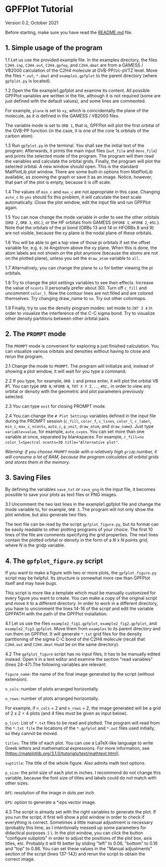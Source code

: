 # GPFPlot Tutorial

Version 0.2, October 2021

Before starting, make sure you have read the [README.md](README.md) file.

## 1. Simple usage of the program

1.1 Let us use the provided example file. In the examples directory, the files
`C2H4.inp`, `C2H4.out`, `C2H4.gpfep`, and `C2H4.dmat` are from a GAMESS / VB2000
calculation of the C2H4 molecule at GVB-PP/cc-pVTZ level. Move the files
`*.out`, `*.dmat` and `example1.gpfplot` to the parent directory (where
`gpfplot.py` is located).

1.2 Open the file example1.gpfplot and examine its content. All possible
GPFPlot variables are written in the file, although it is not
required (some are just defined with the default values), and some
lines are commented.

For example, `plane` is set to `xy`, which is coincidentally the plane of
the molecule, as it is defined in the GAMESS / VB2000 files.

The variable mode is set to `ORB 1`, that is, GPFPlot will plot the
first orbital of the GVB-PP function (in the case, it is one of the core
1s orbitals of the carbon atom).

1.3 Run `gpfplot.py` in the terminal. You shall see the initial text of the
program. Afterwards, it prints the main input files (`out_file` and
`dens_file`) and prints the selected mode of the program. The program will
then read the variables and calculate the orbital grids. Finally, the
program will plot the selected orbital. A new window should open. This
is the standard MatPlotLib plot window. There are some built-in options
from MatPlotLib available, as zooming the graph or save it as an image.
Notice, however, that part of the plot is empty, because it is off scale.

1.4 The values of `min_c` and `max_c` are not appropriate in this case. Changing
`auto_c` to `yes` should fix this problem, it will calculate the best
scale automatically. Close the plot window, edit the input file and run
GPFPlot again.

1.5 You can now change the mode variable in order to see the other orbitals
(`ORB 2`, `ORB 3`, etc.), or the HF orbitals from GAMESS (`HFORB 1`,
`HFORB 2`, etc.). Note that the orbitals of the pi bond (ORBs 13 and 14
or HFORBs 8 and 9) are not visible, because the xy plane is the nodal
plane of these orbitals.

1.6 You will be able to get a top view of those pi orbitals if set the offset
variable for, e.g. `0.30` Angstrom above the xy plane. When this is done,
the atom labels are not shown on the plot anymore (because the atoms are
not on the plotted plane), unless you set the `draw_atom` variable to `all`. 

1.7 Alternatively, you can change the plane to `xz` for better viewing the
pi orbitals.

1.8 Try to change the plot settings variables to see their effects. Increase
the value of `nconts` (I personally prefer about 30). Turn off `c_fill` and
uncomment `color_l`. Now the contour lines are not filled and are colored
themselves. Try changing draw_name to `no`. Try out other colormaps.
 
1.9 Finally, try to use the density program modes: set mode to `INT 3 4` in
order to visualize the interference of the C-C sigma bond. Try to
visualize other density partitions between other orbital pairs.

  
## 2. The `PROMPT` mode

The `PROMPT` mode is convenient for exploring a just finished calculation.
You can visualize various orbitals and densities without having to close
and rerun the program.

2.1 Change the mode to `PROMPT`. The program will initialize and, instead of
showing a plot window, it will wait for you type a command.

2.2 If you type, for example, `ORB 1` and press enter, it will plot the
orbital VB #1. You can type `ORB N`, `HFORB N`, `TOT X Y Z...`, etc., in
order to view any orbital or density with the geometric and plot
parameters previously selected.

2.3 You can type `exit` for closing PROMPT mode.

2.4 You can change the `# Plot Settings` variables defined in the input
file during the PROMPT session (`c_fill`, `color_f`, `c_lines`, `color_l`, 
`c_label`, `min_c`, `max_c`, `nconts`, `auto_c`, `p_unit`, `draw_atom`, 
and `draw_name`). Just type `variable=value`, for example, `auto_c=yes`.
You can set more than one variable at once, separated by blankspaces. For
example, `c_fill=no color_l=Spectral nconts=30 title="Alternative plot"`.

*Warning: if you choose `PROMPT` mode with a relatively high `gridp` number,*
*it will consume a lot of RAM, because the program calculates all*
*orbital grids and stores them in the memory.*

## 3. Saving Files

By defining the variables `save_txt` or `save_png` in the input file, it
becomes possible to save your plots as text files or PNG images.

3.1 Uncomment the two last lines in the example1.gpfplot file and change the
mode variable to, for example, `ORB 3`. The program will not only show
the plot window, but also generate two files.

The text file can be read by the script `gpfplot_figure.py`, but its
format can be easily readable to other plotting programs of your choice.
The first 10 lines of the file are comments specifying the grid
properties. The next lines contain the plotted orbital or density in
the form of a *N* x *N* points grid, where *N* is the gridp variable.


## 4. The `gpfplot_figure.py` script

If you want to make a figure with two or more plots, the `gpfplot_figure.py`
script may be helpful. Its structure is somewhat more raw than GPFPlot
itself and may have bugs.

This script is more like a template which must be manually customized
for every figure you want to create. You can make a copy of the original
script and move it to a different directory. In order to work in a 
different directory, you have to uncomment the lines 14-16 of the script
and edit the variable GPFPATH with the path of the GPFPlot installation.

4.1 Let us use the files `example2_fig1.gpfplot`, `example2_fig2.gpfplot`, and
`example2_fig3.gpfplot`. Move them from `examples` to its parent directory
and run them on GPFPlot. It will generate `*.txt` grid files for the
density partitioning of the sigma C-C bond of the C2H4 molecule
(recall that `C2H4.out` and `C2H4.dmat` must be on the same directory).

4.2 The `gpfplot_figure` script has no input files, it has to be manually
edited instead. Open it in a text editor and examine the section "read
variables" (lines 24-47).The following variables are relevant:

`figure_name`: the name of the final image generated by the script
(without extension).

`n_cols`: number of plots arranged horizontally. 

`n_rows`: number of plots arranged horizontally.

For example, if `n_cols` = 2 and `n_rows` = 2, the image generated will be
a grid of 2 x 2 = 4 plots (and 4 files must be given as input below).

`p_list`: List of `*.txt` files to be read and plotted. The program will
read from the `*.txt file` the locations of the `*.gpfplot` and `*.out` files
used initially, so they cannot be moved.

`titles`: The title of each plot. You can use a LaTeX-like language to
write Greek letters and mathematical expressions. For more information,
see [https://matplotlib.org/3.1.0/tutorials/text/mathtext.html].

`suptitle`: The title of the whole figure. Also admits math text options.

`p_size`: the print size of each plot in inches. I recommend do not change
this variable, because the font size of titles and labels could do not
match with other sizes.

`DPI`: resolution of the image in dots per inch.

`EPS`: option to generate a *.eps vector image.

4.3 The script is already set with the right variables to generate the plot.
If you run the script, it first will show a plot window in order to
check if everything is correct. Sometimes a little manual adjustment is
necessary (probably this time, as I intentionally messed up some
parameters for didactical purposes :) ). In the plot window, you can click
the button "configure subplots" in order to adjust the positions of the plot
box, axis titles, etc. Probably it will fit better by sliding "left" to 0.06,
"bottom" to 0.16 and "top" to 0.86. You can set these values in the "Manual
adjustments" section of the script (lines 137-142) and rerun the script
to obtain the correct image.
